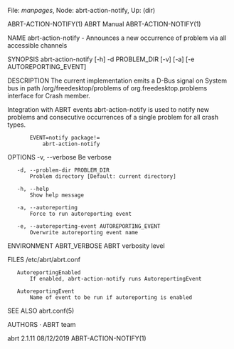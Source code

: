 File: *manpages*,  Node: abrt-action-notify,  Up: (dir)

ABRT-ACTION-NOTIFY(1)             ABRT Manual            ABRT-ACTION-NOTIFY(1)



NAME
       abrt-action-notify - Announces a new occurrence of problem via all
       accessible channels

SYNOPSIS
       abrt-action-notify [-h] -d PROBLEM_DIR [-v] [-a] [-e
       AUTOREPORTING_EVENT]

DESCRIPTION
       The current implementation emits a D-Bus signal on System bus in path
       /org/freedesktop/problems of org.freedesktop.problems interface for
       Crash member.

   Integration with ABRT events
       abrt-action-notify is used to notify new problems and consecutive
       occurrences of a single problem for all crash types.

           EVENT=notify package!=
               abrt-action-notify

OPTIONS
       -v, --verbose
           Be verbose

       -d, --problem-dir PROBLEM_DIR
           Problem directory [Default: current directory]

       -h, --help
           Show help message

       -a, --autoreporting
           Force to run autoreporting event

       -e, --autoreporting-event AUTOREPORTING_EVENT
           Overwrite autoreporting event name

ENVIRONMENT
       ABRT_VERBOSE
           ABRT verbosity level

FILES
       /etc/abrt/abrt.conf

       AutoreportingEnabled
           If enabled, abrt-action-notify runs AutoreportingEvent

       AutoreportingEvent
           Name of event to be run if autoreporting is enabled

SEE ALSO
       abrt.conf(5)

AUTHORS
       ·   ABRT team



abrt 2.1.11                       08/12/2019             ABRT-ACTION-NOTIFY(1)
